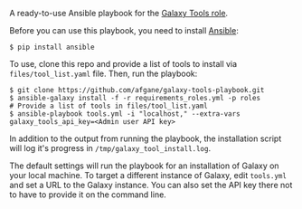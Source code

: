 A ready-to-use Ansible playbook for the [Galaxy Tools role][gtr].

Before you can use this playbook, you need to install [Ansible][ans]:

    $ pip install ansible

To use, clone this repo and provide a list of tools to install via
`files/tool_list.yaml` file. Then, run the playbook:

    $ git clone https://github.com/afgane/galaxy-tools-playbook.git
    $ ansible-galaxy install -f -r requirements_roles.yml -p roles
    # Provide a list of tools in files/tool_list.yaml
    $ ansible-playbook tools.yml -i "localhost," --extra-vars galaxy_tools_api_key=<Admin user API key>

In addition to the output from running the playbook, the installation script
will log it's progress in `/tmp/galaxy_tool_install.log`.

The default settings will run the playbook for an installation of Galaxy on
your local machine. To target a different instance of Galaxy, edit `tools.yml`
and set a URL to the Galaxy instance. You can also set the API key there not
to have to provide it on the command line.

[gtr]: https://github.com/galaxyproject/ansible-galaxy-tools
[ans]: http://www.ansible.com/home
